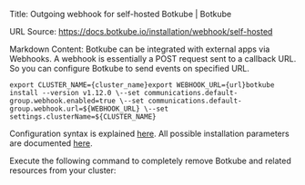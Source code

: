 Title: Outgoing webhook for self-hosted Botkube | Botkube

URL Source: https://docs.botkube.io/installation/webhook/self-hosted

Markdown Content:
Botkube can be integrated with external apps via Webhooks. A webhook is essentially a POST request sent to a callback URL. So you can configure Botkube to send events on specified URL.

```
export CLUSTER_NAME={cluster_name}export WEBHOOK_URL={url}botkube install --version v1.12.0 \--set communications.default-group.webhook.enabled=true \--set communications.default-group.webhook.url=${WEBHOOK_URL} \--set settings.clusterName=${CLUSTER_NAME}
```

Configuration syntax is explained [here](https://docs.botkube.io/self-hosted-configuration). All possible installation parameters are documented [here](https://docs.botkube.io/self-hosted-configuration/helm-chart-parameters).

Execute the following command to completely remove Botkube and related resources from your cluster:
